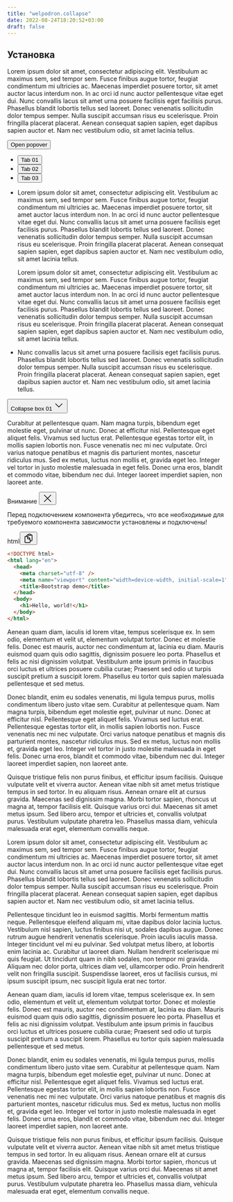 ```yaml
---
title: "welpodron.collapse"
date: 2022-08-24T18:20:52+03:00
draft: false
---
```


## Установка

Lorem ipsum dolor sit amet, consectetur adipiscing elit. Vestibulum ac maximus sem, sed tempor sem. Fusce finibus augue tortor, feugiat condimentum mi ultricies ac. Maecenas imperdiet posuere tortor, sit amet auctor lacus interdum non. In ac orci id nunc auctor pellentesque vitae eget dui. Nunc convallis lacus sit amet urna posuere facilisis eget facilisis purus. Phasellus blandit lobortis tellus sed laoreet. Donec venenatis sollicitudin dolor tempus semper. Nulla suscipit accumsan risus eu scelerisque. Proin fringilla placerat placerat. Aenean consequat sapien sapien, eget dapibus sapien auctor et. Nam nec vestibulum odio, sit amet lacinia tellus.

<button data-popover-action="show" data-popover-id="popover_example_01" class="v-btn v-btn--primary" type="button">Open popover</button>

<dialog data-popover id="popover_example_01">
  <button class="v-btn v-btn--primary" type="button">Hello from popover</button>
  <button class="v-btn v-btn--danger" type="button">Example</button>
  <button class="v-btn v-btn--secondary" type="button">Some popover action</button>
</dialog>

<div data-tabs id="tabs_example_01" class="v-tabs">
<div class="v-tabs__header">
<ul data-tabs-tablist class="v-tabs__btns">
<li class="v-tabs__btns-item">
<button data-tabs-tablist-item="0" data-tabs-action="show" data-tabs-action-args="0" data-tabs-id="tabs_example_01" class="v-tabs__btn v-tabs__btn--active" type="button">Tab 01</button>
</li>
<li class="v-tabs__btns-item">
<button data-tabs-tablist-item="1" data-tabs-action="show" data-tabs-action-args="1" data-tabs-id="tabs_example_01" class="v-tabs__btn" type="button">Tab 02</button>
</li>
<li class="v-tabs__btns-item">
<button data-tabs-tablist-item="2" data-tabs-action="show" data-tabs-action-args="2" data-tabs-id="tabs_example_01" class="v-tabs__btn" type="button">Tab 03</button>
</li>
</ul>
</div>
<div class="v-tabs__body">
<ul class="v-tabs__panels">
<li data-tabs-item class="v-tabs__panel">
Lorem ipsum dolor sit amet, consectetur adipiscing elit. Vestibulum ac maximus sem, sed tempor sem. Fusce finibus augue tortor, feugiat condimentum mi ultricies ac. Maecenas imperdiet posuere tortor, sit amet auctor lacus interdum non. In ac orci id nunc auctor pellentesque vitae eget dui. Nunc convallis lacus sit amet urna posuere facilisis eget facilisis purus. Phasellus blandit lobortis tellus sed laoreet. Donec venenatis sollicitudin dolor tempus semper. Nulla suscipit accumsan risus eu scelerisque. Proin fringilla placerat placerat. Aenean consequat sapien sapien, eget dapibus sapien auctor et. Nam nec vestibulum odio, sit amet lacinia tellus.

Lorem ipsum dolor sit amet, consectetur adipiscing elit. Vestibulum ac maximus sem, sed tempor sem. Fusce finibus augue tortor, feugiat condimentum mi ultricies ac. Maecenas imperdiet posuere tortor, sit amet auctor lacus interdum non. In ac orci id nunc auctor pellentesque vitae eget dui. Nunc convallis lacus sit amet urna posuere facilisis eget facilisis purus. Phasellus blandit lobortis tellus sed laoreet. Donec venenatis sollicitudin dolor tempus semper. Nulla suscipit accumsan risus eu scelerisque. Proin fringilla placerat placerat. Aenean consequat sapien sapien, eget dapibus sapien auctor et. Nam nec vestibulum odio, sit amet lacinia tellus.

</li>
<li data-tabs-item class="v-tabs__panel">
Nunc convallis lacus sit amet urna posuere facilisis eget facilisis purus. Phasellus blandit lobortis tellus sed laoreet. Donec venenatis sollicitudin dolor tempus semper. Nulla suscipit accumsan risus eu scelerisque. Proin fringilla placerat placerat. Aenean consequat sapien sapien, eget dapibus sapien auctor et. Nam nec vestibulum odio, sit amet lacinia tellus.

</li>
</ul>
</div>
</div>

<div class="v-collapse-box">
<div class="v-collapse-box__header">
<button class="v-collapse-box__btn" type="button"><span>Collapse box 01</span>
<svg class="v-collapse-box__btn-icon-right" xmlns="http://www.w3.org/2000/svg" fill="none" viewBox="0 0 24 24" width="24" height="24" stroke-width="1.5" stroke="currentColor">
        <path stroke-linecap="round" stroke-linejoin="round" d="M19.5 8.25l-7.5 7.5-7.5-7.5"></path>
      </svg></button>
</div>
<div class="v-collapse-box__body">
<p>Curabitur at pellentesque quam. Nam magna turpis, bibendum eget molestie eget, pulvinar ut nunc. Donec at efficitur nisl. Pellentesque eget aliquet felis. Vivamus sed luctus erat. Pellentesque egestas tortor elit, in mollis sapien lobortis non. Fusce venenatis nec mi nec vulputate. Orci varius natoque penatibus et magnis dis parturient montes, nascetur ridiculus mus. Sed ex metus, luctus non mollis et, gravida eget leo. Integer vel tortor in justo molestie malesuada in eget felis. Donec urna eros, blandit et commodo vitae, bibendum nec dui. Integer laoreet imperdiet sapien, non laoreet ante.</p>
</div>
</div>

<div class="v-alert v-alert--danger">
<div class="v-alert__header">
<span class="v-alert__title">Внимание</span>
<button data-tooltip aria-label="Закрыть" class="v-btn v-btn--danger" type="button">
<svg xmlns="http://www.w3.org/2000/svg" fill="none" viewBox="0 0 24 24" stroke-width="1.5" stroke="currentColor" width="24" height="24">
  <path stroke-linecap="round" stroke-linejoin="round" d="M4.5 19.5l15-15m-15 0l15 15" />
</svg>
</button>
</div>
<div class="v-alert__body">
<p class="v-alert__text"> 
Перед подключением компонента убедитесь, что все необходимые для требуемого компонента зависимости установлены и подключены!
</p>
</div>
</div>

<div class="v-code">
<div class="v-code__header">
<span>html</span><button data-tooltip aria-label="Скопировать код" class="v-btn v-btn--primary" type="button">
<svg xmlns="http://www.w3.org/2000/svg" fill="none" viewBox="0 0 24 24" stroke-width="1.5" stroke="currentColor" width="24" height="24">
  <path stroke-linecap="round" stroke-linejoin="round" d="M8.25 7.5V6.108c0-1.135.845-2.098 1.976-2.192.373-.03.748-.057 1.123-.08M15.75 18H18a2.25 2.25 0 002.25-2.25V6.108c0-1.135-.845-2.098-1.976-2.192a48.424 48.424 0 00-1.123-.08M15.75 18.75v-1.875a3.375 3.375 0 00-3.375-3.375h-1.5a1.125 1.125 0 01-1.125-1.125v-1.5A3.375 3.375 0 006.375 7.5H5.25m11.9-3.664A2.251 2.251 0 0015 2.25h-1.5a2.251 2.251 0 00-2.15 1.586m5.8 0c.065.21.1.433.1.664v.75h-6V4.5c0-.231.035-.454.1-.664M6.75 7.5H4.875c-.621 0-1.125.504-1.125 1.125v12c0 .621.504 1.125 1.125 1.125h9.75c.621 0 1.125-.504 1.125-1.125V16.5a9 9 0 00-9-9z" />
</svg>
</button>
</div>

```html
<!DOCTYPE html>
<html lang="en">
  <head>
    <meta charset="utf-8" />
    <meta name="viewport" content="width=device-width, initial-scale=1" />
    <title>Bootstrap demo</title>
  </head>
  <body>
    <h1>Hello, world!</h1>
  </body>
</html>
```

</div>
Aenean quam diam, iaculis id lorem vitae, tempus scelerisque ex. In sem odio, elementum et velit ut, elementum volutpat tortor. Donec et molestie felis. Donec est mauris, auctor nec condimentum at, lacinia eu diam. Mauris euismod quam quis odio sagittis, dignissim posuere leo porta. Phasellus et felis ac nisi dignissim volutpat. Vestibulum ante ipsum primis in faucibus orci luctus et ultrices posuere cubilia curae; Praesent sed odio ut turpis suscipit pretium a suscipit lorem. Phasellus eu tortor quis sapien malesuada pellentesque et sed metus.

Donec blandit, enim eu sodales venenatis, mi ligula tempus purus, mollis condimentum libero justo vitae sem. Curabitur at pellentesque quam. Nam magna turpis, bibendum eget molestie eget, pulvinar ut nunc. Donec at efficitur nisl. Pellentesque eget aliquet felis. Vivamus sed luctus erat. Pellentesque egestas tortor elit, in mollis sapien lobortis non. Fusce venenatis nec mi nec vulputate. Orci varius natoque penatibus et magnis dis parturient montes, nascetur ridiculus mus. Sed ex metus, luctus non mollis et, gravida eget leo. Integer vel tortor in justo molestie malesuada in eget felis. Donec urna eros, blandit et commodo vitae, bibendum nec dui. Integer laoreet imperdiet sapien, non laoreet ante.

Quisque tristique felis non purus finibus, et efficitur ipsum facilisis. Quisque vulputate velit et viverra auctor. Aenean vitae nibh sit amet metus tristique tempus in sed tortor. In eu aliquam risus. Aenean ornare elit at cursus gravida. Maecenas sed dignissim magna. Morbi tortor sapien, rhoncus ut magna at, tempor facilisis elit. Quisque varius orci dui. Maecenas sit amet metus ipsum. Sed libero arcu, tempor et ultricies et, convallis volutpat purus. Vestibulum vulputate pharetra leo. Phasellus massa diam, vehicula malesuada erat eget, elementum convallis neque.

Lorem ipsum dolor sit amet, consectetur adipiscing elit. Vestibulum ac maximus sem, sed tempor sem. Fusce finibus augue tortor, feugiat condimentum mi ultricies ac. Maecenas imperdiet posuere tortor, sit amet auctor lacus interdum non. In ac orci id nunc auctor pellentesque vitae eget dui. Nunc convallis lacus sit amet urna posuere facilisis eget facilisis purus. Phasellus blandit lobortis tellus sed laoreet. Donec venenatis sollicitudin dolor tempus semper. Nulla suscipit accumsan risus eu scelerisque. Proin fringilla placerat placerat. Aenean consequat sapien sapien, eget dapibus sapien auctor et. Nam nec vestibulum odio, sit amet lacinia tellus.

Pellentesque tincidunt leo in euismod sagittis. Morbi fermentum mattis neque. Pellentesque eleifend aliquam mi, vitae dapibus dolor lacinia luctus. Vestibulum nisl sapien, luctus finibus nisi ut, sodales dapibus augue. Donec rutrum augue hendrerit venenatis scelerisque. Proin iaculis iaculis massa. Integer tincidunt vel mi eu pulvinar. Sed volutpat metus libero, at lobortis enim lacinia ac. Curabitur ut laoreet diam. Nullam hendrerit scelerisque mi quis feugiat. Ut tincidunt quam in nibh sodales, non tempor mi gravida. Aliquam nec dolor porta, ultrices diam vel, ullamcorper odio. Proin hendrerit velit non fringilla suscipit. Suspendisse laoreet, eros ut facilisis cursus, mi ipsum suscipit ipsum, nec suscipit ligula erat nec tortor.

Aenean quam diam, iaculis id lorem vitae, tempus scelerisque ex. In sem odio, elementum et velit ut, elementum volutpat tortor. Donec et molestie felis. Donec est mauris, auctor nec condimentum at, lacinia eu diam. Mauris euismod quam quis odio sagittis, dignissim posuere leo porta. Phasellus et felis ac nisi dignissim volutpat. Vestibulum ante ipsum primis in faucibus orci luctus et ultrices posuere cubilia curae; Praesent sed odio ut turpis suscipit pretium a suscipit lorem. Phasellus eu tortor quis sapien malesuada pellentesque et sed metus.

Donec blandit, enim eu sodales venenatis, mi ligula tempus purus, mollis condimentum libero justo vitae sem. Curabitur at pellentesque quam. Nam magna turpis, bibendum eget molestie eget, pulvinar ut nunc. Donec at efficitur nisl. Pellentesque eget aliquet felis. Vivamus sed luctus erat. Pellentesque egestas tortor elit, in mollis sapien lobortis non. Fusce venenatis nec mi nec vulputate. Orci varius natoque penatibus et magnis dis parturient montes, nascetur ridiculus mus. Sed ex metus, luctus non mollis et, gravida eget leo. Integer vel tortor in justo molestie malesuada in eget felis. Donec urna eros, blandit et commodo vitae, bibendum nec dui. Integer laoreet imperdiet sapien, non laoreet ante.

Quisque tristique felis non purus finibus, et efficitur ipsum facilisis. Quisque vulputate velit et viverra auctor. Aenean vitae nibh sit amet metus tristique tempus in sed tortor. In eu aliquam risus. Aenean ornare elit at cursus gravida. Maecenas sed dignissim magna. Morbi tortor sapien, rhoncus ut magna at, tempor facilisis elit. Quisque varius orci dui. Maecenas sit amet metus ipsum. Sed libero arcu, tempor et ultricies et, convallis volutpat purus. Vestibulum vulputate pharetra leo. Phasellus massa diam, vehicula malesuada erat eget, elementum convallis neque.
